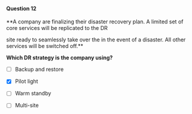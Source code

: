 #### Question  12


**A company are finalizing their disaster recovery plan. A limited set of core services will be replicated to the DR

site ready to seamlessly take over the in the event of a disaster. All other services will be switched off.**


**Which DR strategy is the company using?**


- [ ] Backup and restore


- [x] Pilot light


- [ ] Warm standby


- [ ] Multi-site

